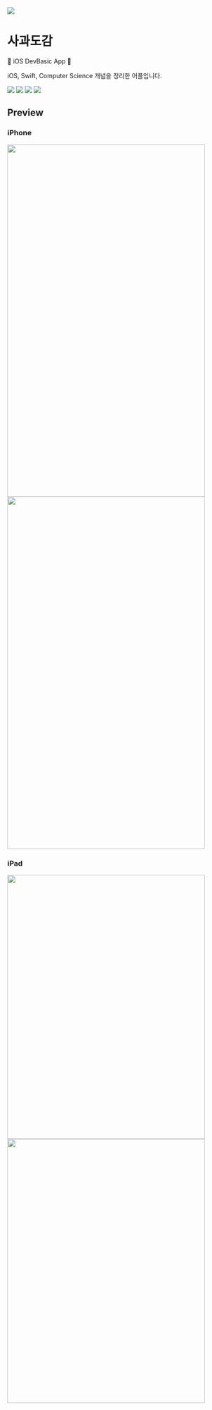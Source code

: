<img src="https://capsule-render.vercel.app/api?type=Rounded&color=FA8072&height=300&section=header&text=사과도감%20&fontSize=90&fontColor=ffffff" />
 
 # 사과도감
<p>🍎 iOS DevBasic App 🍎</p>
<p>iOS, Swift, Computer Science 개념을 정리한 어플입니다.</p>
<p>
<img src="https://img.shields.io/badge/SwfitUI -007bff?style=flat&logo=Swift&logoColor=white">
<img src="https://img.shields.io/badge/Swfit -F05138?style=flat&logo=Swift&logoColor=white">
<img src="https://img.shields.io/badge/16.0+ -FFF5EE?style=flat&logo=iOS&logoColor=black">
<img src="https://img.shields.io/badge/Computer Science -F0FFF0?style=flat&logo=gnometerminal&logoColor=black">
</p>

## Preview

### iPhone
<img src="https://github.com/kyechan99/capsule-render/assets/96559947/40cbdc60-e694-468a-ad07-24821dd7d6f6" width="450" height="800">
<img src="https://github.com/kyechan99/capsule-render/assets/96559947/5e05b274-b6f4-4f92-ba48-4ff1b6a28575" width="450" height="800">

### iPad

<img src="https://github.com/kyechan99/capsule-render/assets/96559947/0407febe-2566-42b7-b0ee-fb128dc6cc01" width="450" height="600">
<img src="https://github.com/kyechan99/capsule-render/assets/96559947/b99fda81-548f-4b80-862e-9ee5df0c8454" width="450" height="600">
